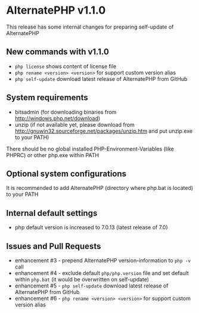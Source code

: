 # AlternatePHP v1.1.0

This release has some internal changes for preparing self-update of AlternatePHP 

## New commands with v1.1.0

- `php license` shows content of license file
- `php rename <version> <version>` for support custom version alias
- `php self-update` download latest release of AlternatePHP from GitHub

## System requirements

- bitsadmin (for downloading binaries from http://windows.php.net/download)
- unzip (if not available yet, please download from http://gnuwin32.sourceforge.net/packages/unzip.htm and put unzip.exe to your PATH)

There should be no global installed PHP-Environment-Variables (like PHPRC) or other php.exe within PATH

## Optional system configurations

It is recommended to add AlternatePHP (directory where php.bat is located) to your PATH

## Internal default settings

- php default version is increased to 7.0.13 (latest release of 7.0)

## Issues and Pull Requests

- enhancement #3 - prepend AlternatePHP version-information to `php -v` call
- enhancement #4 - exclude default `php/php.version` file and set default within `php.bat` (it would be overwritten on self-update)
- enhancement #5 - `php self-update` download latest release of AlternatePHP from GitHub
- enhancement #6 - `php rename <version> <version>` for support custom version alias
